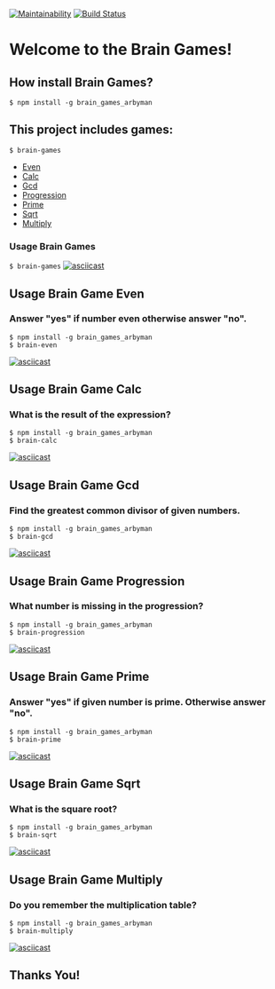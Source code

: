 [![Maintainability](https://api.codeclimate.com/v1/badges/8cf454a9ea717f917b16/maintainability)](https://codeclimate.com/github/arbyman/project-lvl1-s462/maintainability)
[![Build Status](https://travis-ci.com/arbyman/project-lvl1-s462.svg?branch=master)](https://travis-ci.com/arbyman/project-lvl1-s462)

# Welcome to the Brain Games!
## How install Brain Games?

```$ npm install -g brain_games_arbyman```

## This project includes games:

```$ brain-games```

* [Even](#usage-brain-game-even)
* [Calc](#usage-brain-game-calc)
* [Gcd](#usage-brain-game-gcd)
* [Progression](#usage-brain-game-progression)
* [Prime](#usage-brain-game-prime)
* [Sqrt](#usage-brain-game-sqrt)
* [Multiply](#usage-brain-game-multiply)

### Usage Brain Games
```$ brain-games```
[![asciicast](https://asciinema.org/a/lKusltPYeRyHUgIDJZeMIbDsX.svg)](https://asciinema.org/a/lKusltPYeRyHUgIDJZeMIbDsX)

## Usage Brain Game Even
### Answer "yes" if number even otherwise answer "no".
```
$ npm install -g brain_games_arbyman
$ brain-even
```
[![asciicast](https://asciinema.org/a/ry3aayHpJ06oELDNCD22VIMYR.svg)](https://asciinema.org/a/ry3aayHpJ06oELDNCD22VIMYR)

## Usage Brain Game Calc
### What is the result of the expression?
```
$ npm install -g brain_games_arbyman
$ brain-calc
```
[![asciicast](https://asciinema.org/a/pvucxz3K1PfNwd9Ode2F17kwl.svg)](https://asciinema.org/a/pvucxz3K1PfNwd9Ode2F17kwl)

## Usage Brain Game Gcd
### Find the greatest common divisor of given numbers.
```
$ npm install -g brain_games_arbyman
$ brain-gcd
```
[![asciicast](https://asciinema.org/a/NnJnxL3t7H81o0KpA0ZgmY2xo.svg)](https://asciinema.org/a/NnJnxL3t7H81o0KpA0ZgmY2xo)

## Usage Brain Game Progression
### What number is missing in the progression?
```
$ npm install -g brain_games_arbyman
$ brain-progression
```
[![asciicast](https://asciinema.org/a/wdMeKKwWpbf2s8gwWjDLw5zFz.svg)](https://asciinema.org/a/wdMeKKwWpbf2s8gwWjDLw5zFz)

## Usage Brain Game Prime
### Answer "yes" if given number is prime. Otherwise answer "no".
```
$ npm install -g brain_games_arbyman
$ brain-prime
```
[![asciicast](https://asciinema.org/a/UNMhUohthDyjoJaet5PefommK.svg)](https://asciinema.org/a/UNMhUohthDyjoJaet5PefommK)

## Usage Brain Game Sqrt
### What is the square root?
```
$ npm install -g brain_games_arbyman
$ brain-sqrt
```
[![asciicast](https://asciinema.org/a/fTEZyzAuD4fZ41xSwZLd0HCIY.svg)](https://asciinema.org/a/fTEZyzAuD4fZ41xSwZLd0HCIY)

## Usage Brain Game Multiply
### Do you remember the multiplication table?
```
$ npm install -g brain_games_arbyman
$ brain-multiply
```
[![asciicast](https://asciinema.org/a/LiHsGmKJLpeSnlRgW8AsGoIW7.svg)](https://asciinema.org/a/LiHsGmKJLpeSnlRgW8AsGoIW7)

## Thanks You!